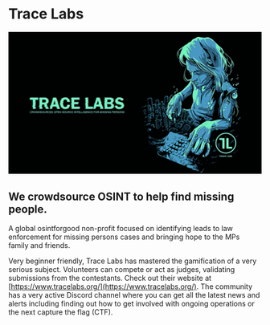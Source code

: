 # Trace Labs
![Trace Labs](/static/img/tracelabs.png)
## We crowdsource OSINT to help find missing people.
A global osintforgood non-profit focused on identifying leads to law enforcement for missing persons cases and bringing hope to the MPs family and friends.

Very beginner friendly, Trace Labs has mastered the gamification of a very serious subject. Volunteers can compete or act as judges, validating submissions from the contestants. Check out their website at [https://www.tracelabs.org/](https://www.tracelabs.org/). The community has a very active Discord channel where you can get all the latest news and alerts including finding out how to get involved with ongoing operations or the next capture the flag (CTF).